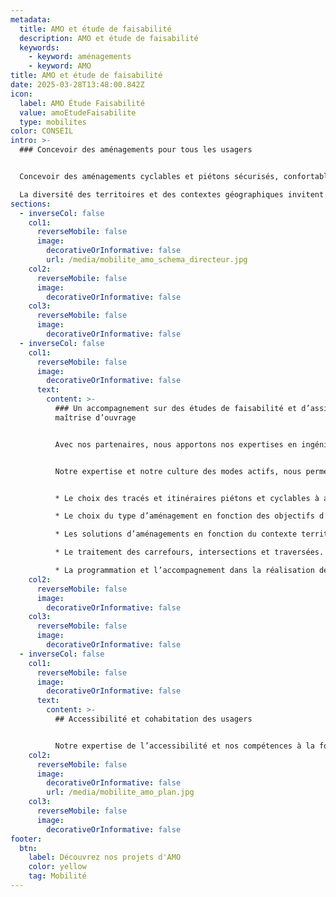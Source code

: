 ```yaml
---
metadata:
  title: AMO et étude de faisabilité
  description: AMO et étude de faisabilité
  keywords:
    - keyword: aménagements
    - keyword: AMO
title: AMO et étude de faisabilité
date: 2025-03-28T13:48:00.842Z
icon:
  label: AMO Étude Faisabilité
  value: amoEtudeFaisabilite
  type: mobilites
color: CONSEIL
intro: >-
  ### Concevoir des aménagements pour tous les usagers


  Concevoir des aménagements cyclables et piétons sécurisés, confortables et accessibles à tous est une science complexe. Face à la diversité des solutions et à la diversité des usagers piétons et cyclistes, chaque détail va avoir son importance. 

  La diversité des territoires et des contextes géographiques invitent également à de nombreux questionnements sur les choix à faire et les possibilités d’aménagement.
sections:
  - inverseCol: false
    col1:
      reverseMobile: false
      image:
        decorativeOrInformative: false
        url: /media/mobilite_amo_schema_directeur.jpg
    col2:
      reverseMobile: false
      image:
        decorativeOrInformative: false
    col3:
      reverseMobile: false
      image:
        decorativeOrInformative: false
  - inverseCol: false
    col1:
      reverseMobile: false
      image:
        decorativeOrInformative: false
      text:
        content: >-
          ### Un accompagnement sur des études de faisabilité et d’assistance à
          maîtrise d’ouvrage


          Avec nos partenaires, nous apportons nos expertises en ingénierie piétonne et cyclable pour de l’assistance à maîtrise d'ouvrage et des études de faisabilité dans la conception d’aménagements.


          Notre expertise et notre culture des modes actifs, nous permettent de vous guider dans : 


          * Le choix des tracés et itinéraires piétons et cyclables à aménager en fonction des besoins de mobilités

          * Le choix du type d’aménagement en fonction des objectifs d’usages : piste cyclable, voie verte, zones apaisées, plan de circulation, double sens cyclable, chaucidou, vélorue…

          * Les solutions d’aménagements en fonction du contexte territorial et des contraintes techniques : proposition de scénario d’aménagement, schéma d’aménagement, profil en travers, analyses multi-critères

          * Le traitement des carrefours, intersections et traversées.

          * La programmation et l’accompagnement dans la réalisation des aménagements.
    col2:
      reverseMobile: false
      image:
        decorativeOrInformative: false
    col3:
      reverseMobile: false
      image:
        decorativeOrInformative: false
  - inverseCol: false
    col1:
      reverseMobile: false
      image:
        decorativeOrInformative: false
      text:
        content: >-
          ## Accessibilité et cohabitation des usagers


          Notre expertise de l’accessibilité et nos compétences à la fois sur la marche et sur le vélo nous permettent de vous guider dans la prise en compte des enjeux de cohabitation et des enjeux d’inclusion dans  l’espace public. L’objectif est de concevoir des aménagements cyclables qui répondent également aux besoins des piétons et des personnes en situation de handicap en limitant les conflits d’usages.
    col2:
      reverseMobile: false
      image:
        decorativeOrInformative: false
        url: /media/mobilite_amo_plan.jpg
    col3:
      reverseMobile: false
      image:
        decorativeOrInformative: false
footer:
  btn:
    label: Découvrez nos projets d'AMO
    color: yellow
    tag: Mobilité
---
```

